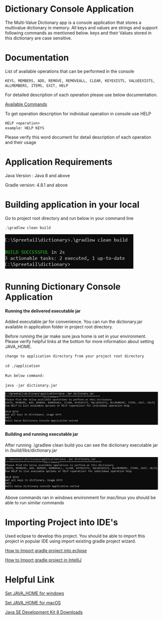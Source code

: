 # Dictionary Console Application

The Multi-Value Dictionary app is a console application that stores a multivalue dictionary in memory.
All keys and values are strings and support following commands as mentioned below.
keys and their Values stored in this dictionary are case sensitive.


# Documentation
List of available operations that can be performed in the console

```
KEYS, MEMBERS, ADD, REMOVE, REMOVEALL, CLEAR, KEYEXISTS, VALUEEXISTS, ALLMEMBERS, ITEMS, EXIT, HELP
```
For detailed description of each operation please use below documentation.

[Available Commands](./documentation/CommandsDescripton.md)

To get operation description for individual operation in console use HELP

```
HELP <operation>
example: HELP KEYS
```
Please verify this word document for detail description of each operation and their usage


# Application Requirements

Java Version : Java 8 and above

Gradle version: 4.8.1 and above

# Building application in your local
Go to project root directory and run below in your command line

```
.\gradlew clean build
```

![GradleCleanBuild](./documentation/images/GradleCleanBuild.JPG)

# Running Dictionary Console Application

#### Running the delivered executable jar
Added executable jar for convenience. You can run the dictionary.jar available in application folder in project root directory.

Before running the jar make sure java home is set in your environment. Please verify helpful links at the bottom for more information about setting JAVA_HOME.

```
change to application directory from your project root directory 

cd ./application

Run below command:

java -jar dictionary.jar
```
![DictionaryExecutableJar](./documentation/images/DictionaryExecutableJar.JPG)


#### Building and running executable jar
After running .\gradlew clean build you can see the dictionary executable jar in <project root directory>/build/libs/dictionary.jar

![ExecutingDictionaryJar](./documentation/images/ExecutingDictionaryJar.JPG)

Above commands ran in windows environment for mac/linux you should be able to run similar commands

# Importing Project into IDE's

Used eclipse to develop this project. You should be able to import this project in popular IDE using import existing gradle project wizard.

[How to Import gradle project into eclipse](https://findanyanswer.com/how-do-i-import-a-gradle-project-into-eclipse)

[How to Import gradle project in IntelliJ](https://www.jetbrains.com/help/idea/gradle.html#gradle_import_project_start)

# Helpful Link

[Set JAVA_HOME for windows](https://confluence.atlassian.com/doc/setting-the-java_home-variable-in-windows-8895.html)

[Set JAVA_HOME for macOS](https://mkyong.com/java/how-to-set-java_home-environment-variable-on-mac-os-x/)

[Java SE Development Kit 8 Downloads](https://www.oracle.com/java/technologies/javase/javase-jdk8-downloads.html)
